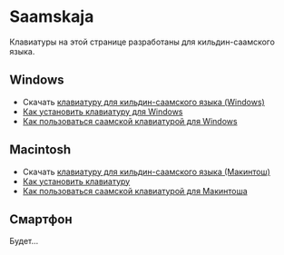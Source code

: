 # Saamskaja

Клавиатуры на этой странице разработаны для кильдин-саамского языка.

## Windows

- Скачать [клавиатуру для кильдин-саамского языка
  (Windows)](https://divvun.no/static_files/RuSam-1_1.zip)
- [Как установить клавиатуру для
  Windows](http://gtweb.uit.no/cgi-bin/wiki/index.php/%D0%A0%D1%83%D0%BA%D0%BE%D0%B2%D0%BE%D0%B4%D1%81%D1%82%D0%B2%D0%BE_%D0%BF%D0%BE_%D1%83%D1%81%D1%82%D0%B0%D0%BD%D0%BE%D0%B2%D0%BA%D0%B5_%D0%B8_%D1%83%D0%B4%D0%B0%D0%BB%D0%B5%D0%BD%D0%B8%D1%8E_%D1%80%D0%B0%D1%81%D0%BA%D0%BB%D0%B0%D0%B4%D0%BA%D0%B8_%D0%BA%D0%BB%D0%B0%D0%B2%D0%B8%D0%B0%D1%82%D1%83%D1%80%D1%8B)
- [Как пользоваться саамской клавиатурой для
  Windows](http://gtweb.uit.no/cgi-bin/wiki/index.php/%D0%9A%D0%B0%D0%BA_%D0%BF%D0%BE%D0%BB%D1%8C%D0%B7%D0%BE%D0%B2%D0%B0%D1%82%D1%8C%D1%81%D1%8F_%D1%81%D0%B0%D0%B0%D0%BC%D1%81%D0%BA%D0%BE%D0%B9_%D0%BA%D0%BB%D0%B0%D0%B2%D0%B8%D0%B0%D1%82%D1%83%D1%80%D0%BE%D0%B9_%D0%B4%D0%BB%D1%8F_Windows)

## Macintosh

- Скачать [клавиатуру для кильдин-саамского языка
  (Макинтош)](https://divvun.no/static_files/KildinSami.zip)
- [Как установить
  клавиатуру](http://gtweb.uit.no/cgi-bin/wiki/index.php/%D0%9A%D0%B0%D0%BA_%D1%83%D1%81%D1%82%D0%B0%D0%BD%D0%BE%D0%B2%D0%B8%D1%82%D1%8C_Mac_%D0%BA%D0%BB%D0%B0%D0%B2%D0%B8%D0%B0%D1%82%D1%83%D1%80)
- [Как пользоваться саамской клавиатурой для
  Макинтоша](http://gtweb.uit.no/cgi-bin/wiki/index.php/%D0%9A%D0%B0%D0%BA_%D0%BF%D0%BE%D0%BB%D1%8C%D0%B7%D0%BE%D0%B2%D0%B0%D1%82%D1%8C%D1%81%D1%8F_%D1%81%D0%B0%D0%B0%D0%BC%D1%81%D0%BA%D0%BE%D0%B9_%D0%BA%D0%BB%D0%B0%D0%B2%D0%B8%D0%B0%D1%82%D1%83%D1%80%D0%BE%D0%B9_%D0%B4%D0%BB%D1%8F_%D0%9C%D0%B0%D0%BA%D0%B8%D0%BD%D1%82%D0%BE%D1%88%D0%B0)

## Смартфон

Будет...

